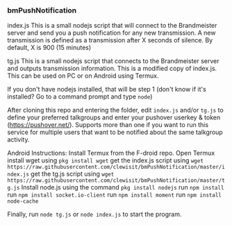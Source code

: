### bmPushNotification

index.js
This is a small nodejs script that will connect to the Brandmeister server and send you a push notification for any new transmission.
A new transmission is defined as a transmission after X seconds of silence.  By default, X is 900 (15 minutes)

tg.js
This is a small nodejs script that connects to the Brandmeister server and outputs transmission information. This is a modified copy of index.js.
This can be used on PC or on Android using Termux.  

If you don't have nodejs installed, that will be step 1 (don't know if it's installed? Go to a command prompt and type `node`)

After cloning this repo and entering the folder, edit `index.js` and/or `tg.js` to define your preferred talkgroups and enter your pushover userkey & token (https://pushover.net/).  Supports more than one if you want to run this service for multiple users that want to be notified about the same talkgroup activity.

Android Instructions:
Install Termux from the F-droid repo.
Open Termux
install wget using `pkg install wget`
get the index.js script using `wget https://raw.githubusercontent.com/clewisit/bmPushNotification/master/index.js`
get the tg.js script using `wget https://raw.githubusercontent.com/clewisit/bmPushNotification/master/tg.js`
Install node.js using the command `pkg install nodejs`
run `npm install`
run `npm install socket.io-client`
run `npm install moment`
run `npm install node-cache`

Finally, run `node tg.js` or `node index.js` to start the program.  
